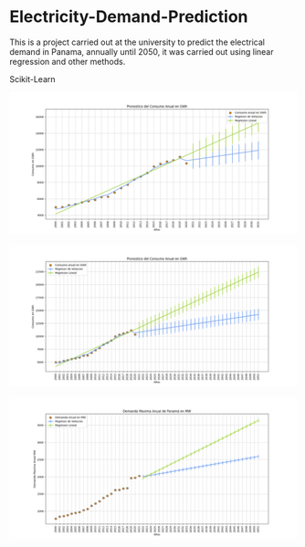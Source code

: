 # Electricity-Demand-Prediction
This is a project carried out at the university to predict the electrical demand in Panama, annually until 2050, it was carried out using linear regression and other methods.

Scikit-Learn

![alt text](https://github.com/Yugen02/Electricity-Demand-Prediction/blob/master/Consumo%20anual%202031.png)

![alt text](https://github.com/Yugen02/Electricity-Demand-Prediction/blob/master/consumo%20anual%202051.png)

![alt text](https://github.com/Yugen02/Electricity-Demand-Prediction/blob/master/demanda_2052.png)
